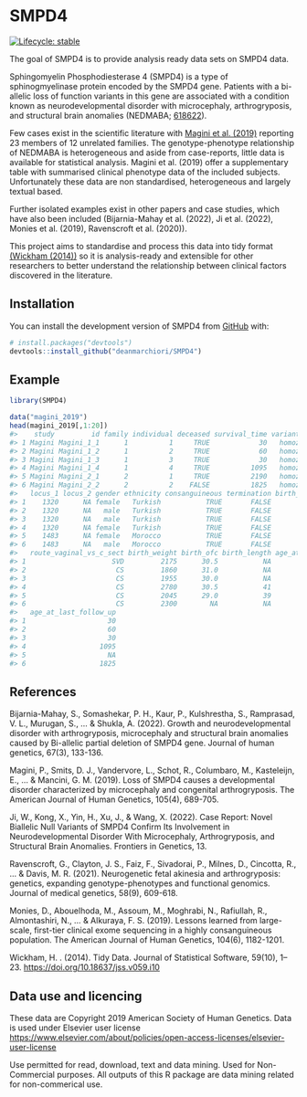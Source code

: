 
<!-- README.md is generated from README.Rmd. Please edit that file -->

# SMPD4

<!-- badges: start -->

[![Lifecycle:
stable](https://img.shields.io/badge/lifecycle-stable-brightgreen.svg)](https://lifecycle.r-lib.org/articles/stages.html#stable)
<!-- badges: end -->

The goal of SMPD4 is to provide analysis ready data sets on SMPD4 data.

Sphingomyelin Phosphodiesterase 4 (SMPD4) is a type of sphinogmyelinase
protein encoded by the SMPD4 gene. Patients with a bi-allelic loss of
function variants in this gene are associated with a condition known as
neurodevelopmental disorder with microcephaly, arthrogryposis, and
structural brain anomalies (NEDMABA;
[618622](https://omim.org/entry/618622)).

Few cases exist in the scientific literature with [Magini et
al. (2019)](https://doi.org/10.1016/j.ajhg.2019.08.006) reporting 23
members of 12 unrelated families. The genotype-phenotype relationship of
NEDMABA is heterogeneous and aside from case-reports, little data is
available for statistical analysis. Magini et al. (2019) offer a
supplementary table with summarised clinical phenotype data of the
included subjects. Unfortunately these data are non standardised,
heterogeneous and largely textual based.

Further isolated examples exist in other papers and case studies, which
have also been included (Bijarnia-Mahay et al. (2022), Ji et al. (2022),
Monies et al. (2019), Ravenscroft et al. (2020)).

This project aims to standardise and process this data into tidy format
[(Wickham (2014))](https://doi.org/10.1016/j.ajhg.2019.08.006) so it is
analysis-ready and extensible for other researchers to better understand
the relationship between clinical factors discovered in the literature.

## Installation

You can install the development version of SMPD4 from
[GitHub](https://github.com/deanmarchiori/SMPD4) with:

``` r
# install.packages("devtools")
devtools::install_github("deanmarchiori/SMPD4")
```

## Example

``` r
library(SMPD4)

data("magini_2019")
head(magini_2019[,1:20])
#>    study         id family individual deceased survival_time variant_type
#> 1 Magini Magini_1_1      1          1     TRUE            30   homozygote
#> 2 Magini Magini_1_2      1          2     TRUE            60   homozygote
#> 3 Magini Magini_1_3      1          3     TRUE            30   homozygote
#> 4 Magini Magini_1_4      1          4     TRUE          1095   homozygote
#> 5 Magini Magini_2_1      2          1     TRUE          2190   homozygote
#> 6 Magini Magini_2_2      2          2    FALSE          1825   homozygote
#>   locus_1 locus_2 gender ethnicity consanguineous termination birth_gestation
#> 1    1320      NA female   Turkish           TRUE       FALSE              39
#> 2    1320      NA   male   Turkish           TRUE       FALSE              37
#> 3    1320      NA   male   Turkish           TRUE       FALSE              36
#> 4    1320      NA female   Turkish           TRUE       FALSE              38
#> 5    1483      NA female   Morocco           TRUE       FALSE              37
#> 6    1483      NA   male   Morocco           TRUE       FALSE              37
#>   route_vaginal_vs_c_sect birth_weight birth_ofc birth_length age_at_demise
#> 1                     SVD         2175      30.5           NA            30
#> 2                      CS         1860      31.0           NA            60
#> 3                      CS         1955      30.0           NA             2
#> 4                      CS         2780      30.5           41          1095
#> 5                      CS         2045      29.0           39          2190
#> 6                      CS         2300        NA           NA            NA
#>   age_at_last_follow_up
#> 1                    30
#> 2                    60
#> 3                    30
#> 4                  1095
#> 5                    NA
#> 6                  1825
```

## References

Bijarnia-Mahay, S., Somashekar, P. H., Kaur, P., Kulshrestha, S.,
Ramprasad, V. L., Murugan, S., … & Shukla, A. (2022). Growth and
neurodevelopmental disorder with arthrogryposis, microcephaly and
structural brain anomalies caused by Bi-allelic partial deletion of
SMPD4 gene. Journal of human genetics, 67(3), 133-136.

Magini, P., Smits, D. J., Vandervore, L., Schot, R., Columbaro, M.,
Kasteleijn, E., … & Mancini, G. M. (2019). Loss of SMPD4 causes a
developmental disorder characterized by microcephaly and congenital
arthrogryposis. The American Journal of Human Genetics, 105(4), 689-705.

Ji, W., Kong, X., Yin, H., Xu, J., & Wang, X. (2022). Case Report: Novel
Biallelic Null Variants of SMPD4 Confirm Its Involvement in
Neurodevelopmental Disorder With Microcephaly, Arthrogryposis, and
Structural Brain Anomalies. Frontiers in Genetics, 13.

Ravenscroft, G., Clayton, J. S., Faiz, F., Sivadorai, P., Milnes, D.,
Cincotta, R., … & Davis, M. R. (2021). Neurogenetic fetal akinesia and
arthrogryposis: genetics, expanding genotype-phenotypes and functional
genomics. Journal of medical genetics, 58(9), 609-618.

Monies, D., Abouelhoda, M., Assoum, M., Moghrabi, N., Rafiullah, R.,
Almontashiri, N., … & Alkuraya, F. S. (2019). Lessons learned from
large-scale, first-tier clinical exome sequencing in a highly
consanguineous population. The American Journal of Human Genetics,
104(6), 1182-1201.

Wickham, H. . (2014). Tidy Data. Journal of Statistical Software,
59(10), 1–23. <https://doi.org/10.18637/jss.v059.i10>

## Data use and licencing

These data are Copyright 2019 American Society of Human Genetics. Data
is used under Elsevier user license
<https://www.elsevier.com/about/policies/open-access-licenses/elsevier-user-license>

Use permitted for read, download, text and data mining. Used for
Non-Commercial purposes. All outputs of this R package are data mining
related for non-commerical use.
